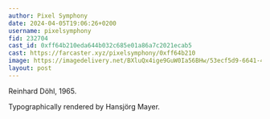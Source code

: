 ```yaml
---
author: Pixel Symphony
date: 2024-04-05T19:06:26+0200
username: pixelsymphony
fid: 232704
cast_id: 0xff64b210eda644b032c685e01a86a7c2021ecab5
cast: https://farcaster.xyz/pixelsymphony/0xff64b210
image: https://imagedelivery.net/BXluQx4ige9GuW0Ia56BHw/53ecf5d9-6641-461e-0e56-22b6b02c9500/original
layout: post
---
```


Reinhard Döhl, 1965.

Typographically rendered by Hansjörg Mayer.

<img src='https://imagedelivery.net/BXluQx4ige9GuW0Ia56BHw/53ecf5d9-6641-461e-0e56-22b6b02c9500/original' alt='' referrerpolicy='no-referrer'/>

